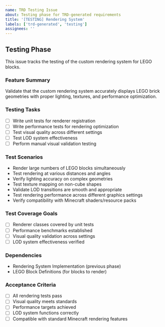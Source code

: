 ```yaml
---
name: TRD Testing Issue
about: Testing phase for TRD-generated requirements
title: '[TESTING] Rendering System'
labels: ['trd-generated', 'testing']
assignees: ''
---
```


## Testing Phase

This issue tracks the testing of the custom rendering system for LEGO blocks.

### Feature Summary
Validate that the custom rendering system accurately displays LEGO brick geometries with proper lighting, textures, and performance optimization.

### Testing Tasks
- [ ] Write unit tests for renderer registration
- [ ] Write performance tests for rendering optimization
- [ ] Test visual quality across different settings
- [ ] Test LOD system effectiveness
- [ ] Perform manual visual validation testing

### Test Scenarios
- Render large numbers of LEGO blocks simultaneously
- Test rendering at various distances and angles
- Verify lighting accuracy on complex geometries
- Test texture mapping on non-cube shapes
- Validate LOD transitions are smooth and appropriate
- Test rendering performance across different graphics settings
- Verify compatibility with Minecraft shaders/resource packs

### Test Coverage Goals
- [ ] Renderer classes covered by unit tests
- [ ] Performance benchmarks established
- [ ] Visual quality validation across settings
- [ ] LOD system effectiveness verified

### Dependencies
- Rendering System Implementation (previous phase)
- LEGO Block Definitions (for blocks to render)

### Acceptance Criteria
- [ ] All rendering tests pass
- [ ] Visual quality meets standards
- [ ] Performance targets achieved
- [ ] LOD system functions correctly
- [ ] Compatible with standard Minecraft rendering features